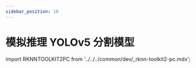 ```yaml
---
sidebar_position: 10
---
```


# 模拟推理 YOLOv5 分割模型 

import RKNNTOOLKIT2PC from '../../../common/dev/\_rknn-toolkit2-pc.mdx';

<RKNNTOOLKIT2PC />
